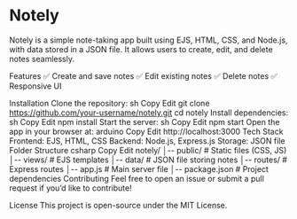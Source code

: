 

# Notely
Notely is a simple note-taking app built using EJS, HTML, CSS, and Node.js, with data stored in a JSON file. It allows users to create, edit, and delete notes seamlessly.

Features
✅ Create and save notes
✅ Edit existing notes
✅ Delete notes
✅ Responsive UI

Installation
Clone the repository:
sh
Copy
Edit
git clone https://github.com/your-username/notely.git
cd notely
Install dependencies:
sh
Copy
Edit
npm install
Start the server:
sh
Copy
Edit
npm start
Open the app in your browser at:
arduino
Copy
Edit
http://localhost:3000
Tech Stack
Frontend: EJS, HTML, CSS
Backend: Node.js, Express.js
Storage: JSON file
Folder Structure
csharp
Copy
Edit
notely/
│-- public/            # Static files (CSS, JS)
│-- views/             # EJS templates
│-- data/              # JSON file storing notes
│-- routes/            # Express routes
│-- app.js             # Main server file
│-- package.json       # Project dependencies
Contributing
Feel free to open an issue or submit a pull request if you’d like to contribute!

License
This project is open-source under the MIT License.

